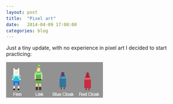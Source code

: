 ```yaml
---
layout: post
title:  "Pixel art"
date:   2014-04-09 17:00:00
categories: blog
---
```


Just a tiny update, with no experience in pixel art I decided to start practicing:<p/>
<img src="/assets/pixelart.png" />

